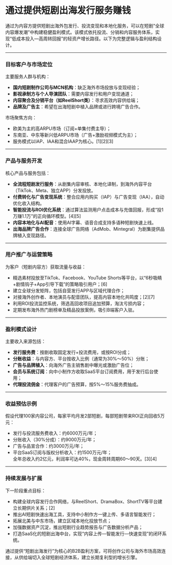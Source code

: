 # 通过提供短剧出海发行服务赚钱  

通过为内容方提供短剧出海外包发行、投流变现和本地化服务，可以在短剧“全球内容爆发潮”中构建稳健盈利模式。该模式依托投流、分销和内容服务体系，实现“低成本投入—高周转回报”的轻资产增长路径。以下为完整逻辑与盈利结构设计。

***

### 目标客户与市场定位  

主要服务人群与机构：  
* **国内短剧制作公司与MCN机构**：缺乏海外市场投放与变现经验；  
* **影视承制方与个人导演团队**：需要内容发行和用户变现通道；  
* **内容聚合及分销平台（如ReelShort类）**：寻求高效内容供给端；  
* **品牌及广告主**：希望在出海短剧中植入品牌或进行跨境广告合作。  

市场聚焦方向：  
* 欧美为主的高ARPU市场（订阅+单集付费主导）；  
* 东南亚、中东等新兴低ARPU市场（广告+激励视频模式为主）；  
* 服务模式以IAP、IAA和混合IAAP为核心。[1][2][3]

***

### 产品与服务开发  

核心产品与服务包括：  
* **全流程短剧发行服务**：从剧集内容审核、本地化译制，到海外内容平台（TikTok、Meta、独立APP）分发投放。  
* **付费转化与广告变现系统**：整合应用内购买（IAP）与广告变现（IAA），自动优化收入结构。  
* **智能投流与ROI优化系统**：通过算法监测用户点击成本与充值回报，形成“投1万赚1.1万”的正向循环模型。[4][5]
* **内容本地化与AI配音**：使用AI字幕、语音合成支持多语种短剧快速上线。  
* **出海品牌广告合作**：连接全球广告网络（AdMob、Mintegral）为剧集提供品牌植入变现路径。  

***

### 用户推广与运营策略  

为客户（短剧内容方）获取流量与收益：  
* 精选素材投放至TikTok、Facebook、YouTube Shorts等平台，以“6秒吸睛+剧情钩子+App引导下载”的策略吸引用户；[6]
* 建立全球分发矩阵，包括自营发行APP与区域代理合作；  
* 对接海外创作者、本地演员与配音团队，提高内容本地化共鸣度；[2][7]
* 利用ROI投流监控系统，筛选高回收项目追加预算，淘汰亏损内容；  
* 定期发布海外热门剧榜单及精品投放案例，吸引B端客户入驻。  

***

### 盈利模式设计  

主要收入来源包括：  
* **发行服务费**：按剧收取固定发行+投流费用，或按ROI分成；  
* **分账收益**：与内容方、平台按收入比例（通常为30%～50%）分账；  
* **广告与品牌植入**：向海外广告主销售剧中曝光或激励广告位；  
* **会员与系统订阅**：向中小制作方收取SaaS平台订阅费用，用于发行后台使用；  
* **代理投流佣金**：代理客户的广告预算，按5%～15%服务费抽成。  

***

### 收益预估示例  

假设代理100家内容公司，每家平均月发2部短剧，每部短剧带来ROI正向回收5万元：  
* 发行与投流服务费收入：约6000万元/年；  
* 分账收入（30%分成）：约9000万元/年；  
* 广告与品宣合作：约3000万元/年；  
* 平台SaaS订阅与版权分析收入：约1500万元/年；  
全年总收入约2亿元，利润率可达40%，现金周转周期60～90天。[3][4]

***

### 持续发展与扩展  

下一阶段重点目标：  
* 构建全球内容发行合作网络，与ReelShort、DramaBox、ShortTV等平台建立长期供片关系；[2]
* 推出AI短剧快速出海工具，支持中小制作方一键上传、多语言智能发行；  
* 拓展北美与中东市场，建立区域本地化投放节点；  
* 加强数据资产沉淀，推出短剧行业趋势报告与广告数据分析产品；  
* 打造SaaS化的短剧出海中台，实现“内容上传—智能发行—快速变现”的闭环系统。  

通过提供“短剧出海发行”为核心的B2B盈利方案，可将创作公司与海外市场高效连接，从供给端切入全球短剧经济体系，建立长期复利型的增长引擎。
